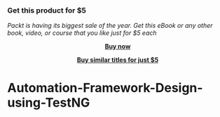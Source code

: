 
### Get this product for $5

<i>Packt is having its biggest sale of the year. Get this eBook or any other book, video, or course that you like just for $5 each</i>


<b><p align='center'>[Buy now](https://packt.link/9781800564831)</p></b>


<b><p align='center'>[Buy similar titles for just $5](https://subscription.packtpub.com/search)</p></b>


# Automation-Framework-Design-using-TestNG